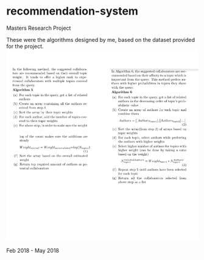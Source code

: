 # recommendation-system
Masters Research Project


These were the algorithms designed by me, based on the dataset provided for the project.
![Methods](Approach.jpg)


Feb 2018 - May 2018

